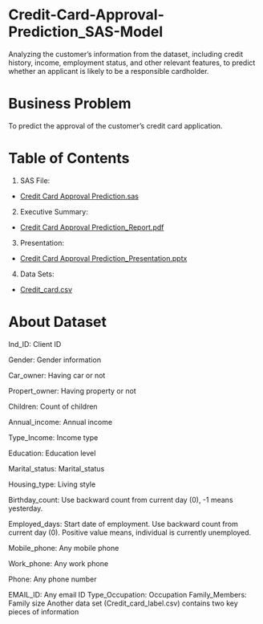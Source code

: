 # Credit-Card-Approval-Prediction_SAS-Model
Analyzing the customer’s information from the dataset, including credit history, income, employment status, and other relevant features, to predict whether an applicant is likely to be a responsible cardholder.  


# Business Problem
To predict the approval of the customer’s credit card application.


# Table of Contents
1. SAS File:
- [Credit Card Approval Prediction.sas](https://github.com/Xue-Liu-Alexia/Credit-Card-Approval-Prediction_SAS-Model/blob/main/Credit%20Card%20Approval%20Prediction.sas)
2. Executive Summary:
- [Credit Card Approval Prediction_Report.pdf](https://github.com/Xue-Liu-Alexia/Credit-Card-Approval-Prediction_SAS-Model/blob/main/Credit%20Card%20Approval%20Prediction_Report.pdf)
3. Presentation:
- [Credit Card Approval Prediction_Presentation.pptx](https://github.com/Xue-Liu-Alexia/Credit-Card-Approval-Prediction_SAS-Model/blob/main/Credit%20Card%20Approval%20Prediction_Presentation.pptx)
4. Data Sets:
- [Credit_card.csv](https://github.com/Xue-Liu-Alexia/Credit-Card-Approval-Prediction_SAS-Model/blob/main/Credit_card.csv)


# About Dataset
Ind_ID: Client ID

Gender: Gender information

Car_owner: Having car or not

Propert_owner: Having property or not

Children: Count of children

Annual_income: Annual income

Type_Income: Income type

Education: Education level

Marital_status: Marital_status

Housing_type: Living style

Birthday_count: Use backward count from current day (0), -1 means yesterday.

Employed_days: Start date of employment. Use backward count from current day (0). Positive value means, individual is currently unemployed.

Mobile_phone: Any mobile phone

Work_phone: Any work phone

Phone: Any phone number

EMAIL_ID: Any email ID
Type_Occupation: Occupation
Family_Members: Family size
Another data set (Credit_card_label.csv) contains two key pieces of information
